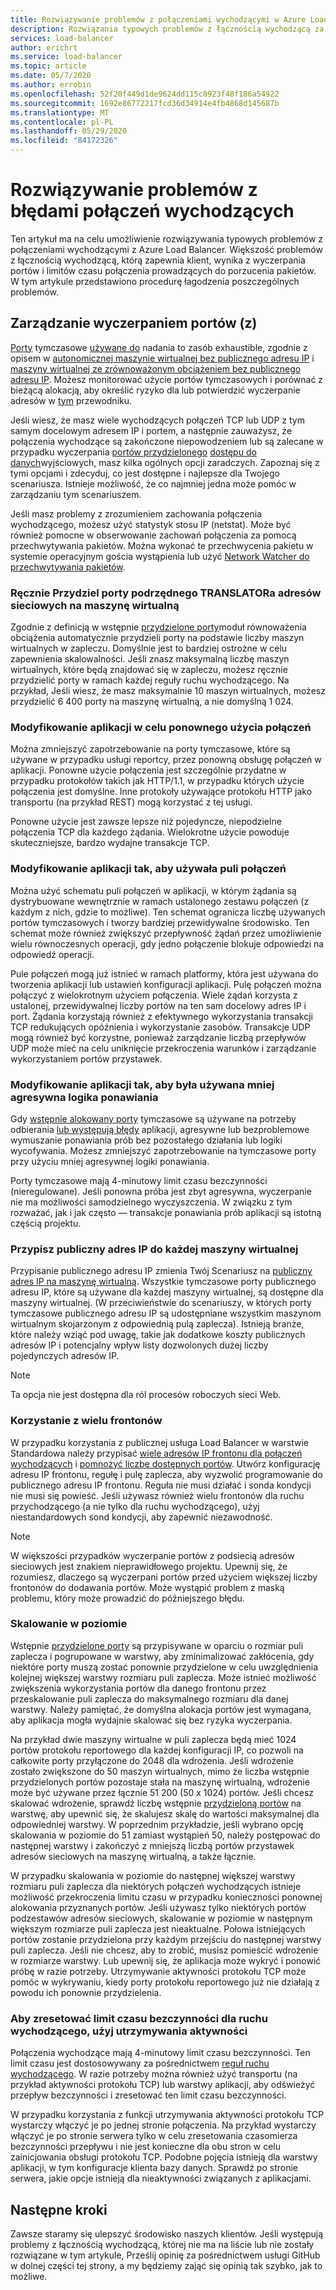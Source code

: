 ```yaml
---
title: Rozwiązywanie problemów z połączeniami wychodzącymi w Azure Load Balancer
description: Rozwiązania typowych problemów z łącznością wychodzącą za pośrednictwem Azure Load Balancer.
services: load-balancer
author: erichrt
ms.service: load-balancer
ms.topic: article
ms.date: 05/7/2020
ms.author: errobin
ms.openlocfilehash: 52f20f449d1de9624dd115c8923f48f186a54922
ms.sourcegitcommit: 1692e86772217fcd36d34914e4fb4868d145687b
ms.translationtype: MT
ms.contentlocale: pl-PL
ms.lasthandoff: 05/29/2020
ms.locfileid: "84172326"
---
```

# <a name="troubleshooting-outbound-connections-failures"></a><a name="obconnecttsg"></a>Rozwiązywanie problemów z błędami połączeń wychodzących

Ten artykuł ma na celu umożliwienie rozwiązywania typowych problemów z połączeniami wychodzącymi z Azure Load Balancer. Większość problemów z łącznością wychodzącą, którą zapewnia klient, wynika z wyczerpania portów i limitów czasu połączenia prowadzących do porzucenia pakietów. W tym artykule przedstawiono procedurę łagodzenia poszczególnych problemów.

## <a name="managing-snat-pat-port-exhaustion"></a><a name="snatexhaust"></a>Zarządzanie wyczerpaniem portów (z)
[Porty](load-balancer-outbound-connections.md#preallocatedports) tymczasowe [używane do](load-balancer-outbound-connections.md#pat) nadania to zasób exhaustible, zgodnie z opisem w [autonomicznej maszynie wirtualnej bez publicznego adresu IP](load-balancer-outbound-connections.md#defaultsnat) i [maszyny wirtualnej ze zrównoważonym obciążeniem bez publicznego adresu IP](load-balancer-outbound-connections.md#lb). Możesz monitorować użycie portów tymczasowych i porównać z bieżącą alokacją, aby określić ryzyko dla lub potwierdzić wyczerpanie adresów w [tym](https://docs.microsoft.com/azure/load-balancer/load-balancer-standard-diagnostics#how-do-i-check-my-snat-port-usage-and-allocation) przewodniku.

Jeśli wiesz, że masz wiele wychodzących połączeń TCP lub UDP z tym samym docelowym adresem IP i portem, a następnie zauważysz, że połączenia wychodzące są zakończone niepowodzeniem lub są zalecane w przypadku wyczerpania [portów przydzielonego](load-balancer-outbound-connections.md#preallocatedports) [dostępu do danych](load-balancer-outbound-connections.md#pat)wyjściowych, masz kilka ogólnych opcji zaradczych. Zapoznaj się z tymi opcjami i zdecyduj, co jest dostępne i najlepsze dla Twojego scenariusza. Istnieje możliwość, że co najmniej jedna może pomóc w zarządzaniu tym scenariuszem.

Jeśli masz problemy z zrozumieniem zachowania połączenia wychodzącego, możesz użyć statystyk stosu IP (netstat). Może być również pomocne w obserwowanie zachowań połączenia za pomocą przechwytywania pakietów. Można wykonać te przechwycenia pakietu w systemie operacyjnym gościa wystąpienia lub użyć [Network Watcher do przechwytywania pakietów](../network-watcher/network-watcher-packet-capture-manage-portal.md). 

### <a name="manually-allocate-snat-ports-to-maximize-snat-ports-per-vm"></a><a name ="manualsnat"></a>Ręcznie Przydziel porty podrzędnego TRANSLATORa adresów sieciowych na maszynę wirtualną
Zgodnie z definicją w wstępnie [przydzielone porty](load-balancer-outbound-connections.md#preallocatedports)moduł równoważenia obciążenia automatycznie przydzieli porty na podstawie liczby maszyn wirtualnych w zapleczu. Domyślnie jest to bardziej ostrożne w celu zapewnienia skalowalności. Jeśli znasz maksymalną liczbę maszyn wirtualnych, które będą znajdować się w zapleczu, możesz ręcznie przydzielić porty w ramach każdej reguły ruchu wychodzącego. Na przykład, Jeśli wiesz, że masz maksymalnie 10 maszyn wirtualnych, możesz przydzielić 6 400 porty na maszynę wirtualną, a nie domyślną 1 024. 

### <a name="modify-the-application-to-reuse-connections"></a><a name="connectionreuse"></a>Modyfikowanie aplikacji w celu ponownego użycia połączeń 
Można zmniejszyć zapotrzebowanie na porty tymczasowe, które są używane w przypadku usługi reportcy, przez ponowną obsługę połączeń w aplikacji. Ponowne użycie połączenia jest szczególnie przydatne w przypadku protokołów takich jak HTTP/1.1, w przypadku których użycie połączenia jest domyślne. Inne protokoły używające protokołu HTTP jako transportu (na przykład REST) mogą korzystać z tej usługi. 

Ponowne użycie jest zawsze lepsze niż pojedyncze, niepodzielne połączenia TCP dla każdego żądania. Wielokrotne użycie powoduje skuteczniejsze, bardzo wydajne transakcje TCP.

### <a name="modify-the-application-to-use-connection-pooling"></a><a name="connection pooling"></a>Modyfikowanie aplikacji tak, aby używała puli połączeń
Można użyć schematu puli połączeń w aplikacji, w którym żądania są dystrybuowane wewnętrznie w ramach ustalonego zestawu połączeń (z każdym z nich, gdzie to możliwe). Ten schemat ogranicza liczbę używanych portów tymczasowych i tworzy bardziej przewidywalne środowisko. Ten schemat może również zwiększyć przepływność żądań przez umożliwienie wielu równoczesnych operacji, gdy jedno połączenie blokuje odpowiedzi na odpowiedź operacji.  

Pule połączeń mogą już istnieć w ramach platformy, która jest używana do tworzenia aplikacji lub ustawień konfiguracji aplikacji. Pulę połączeń można połączyć z wielokrotnym użyciem połączenia. Wiele żądań korzysta z ustalonej, przewidywalnej liczby portów na ten sam docelowy adres IP i port. Żądania korzystają również z efektywnego wykorzystania transakcji TCP redukujących opóźnienia i wykorzystanie zasobów. Transakcje UDP mogą również być korzystne, ponieważ zarządzanie liczbą przepływów UDP może mieć na celu uniknięcie przekroczenia warunków i zarządzanie wykorzystaniem portów przystawek.

### <a name="modify-the-application-to-use-less-aggressive-retry-logic"></a><a name="retry logic"></a>Modyfikowanie aplikacji tak, aby była używana mniej agresywna logika ponawiania
Gdy [wstępnie alokowany porty](load-balancer-outbound-connections.md#preallocatedports) tymczasowe są używane na potrzeby odbierania [lub występują błędy](load-balancer-outbound-connections.md#pat) aplikacji, agresywne lub bezproblemowe wymuszanie ponawiania prób bez pozostałego działania lub logiki wycofywania. Możesz zmniejszyć zapotrzebowanie na tymczasowe porty przy użyciu mniej agresywnej logiki ponawiania. 

Porty tymczasowe mają 4-minutowy limit czasu bezczynności (nieregulowane). Jeśli ponowna próba jest zbyt agresywna, wyczerpanie nie ma możliwości samodzielnego wyczyszczenia. W związku z tym rozważać, jak i jak często — transakcje ponawiania prób aplikacji są istotną częścią projektu.

### <a name="assign-a-public-ip-to-each-vm"></a><a name="assignilpip"></a>Przypisz publiczny adres IP do każdej maszyny wirtualnej
Przypisanie publicznego adresu IP zmienia Twój Scenariusz na [publiczny adres IP na maszynę wirtualną](load-balancer-outbound-connections.md#ilpip). Wszystkie tymczasowe porty publicznego adresu IP, które są używane dla każdej maszyny wirtualnej, są dostępne dla maszyny wirtualnej. (W przeciwieństwie do scenariuszy, w których porty tymczasowe publicznego adresu IP są udostępniane wszystkim maszynom wirtualnym skojarzonym z odpowiednią pulą zaplecza). Istnieją branże, które należy wziąć pod uwagę, takie jak dodatkowe koszty publicznych adresów IP i potencjalny wpływ listy dozwolonych dużej liczby pojedynczych adresów IP.

>[!NOTE] 
>Ta opcja nie jest dostępna dla ról procesów roboczych sieci Web.

### <a name="use-multiple-frontends"></a><a name="multifesnat"></a>Korzystanie z wielu frontonów
W przypadku korzystania z publicznej usługa Load Balancer w warstwie Standardowa należy przypisać [wiele adresów IP frontonu dla połączeń wychodzących](load-balancer-outbound-connections.md#multife) i [pomnożyć liczbę dostępnych portów](load-balancer-outbound-connections.md#preallocatedports).  Utwórz konfigurację adresu IP frontonu, regułę i pulę zaplecza, aby wyzwolić programowanie do publicznego adresu IP frontonu.  Reguła nie musi działać i sonda kondycji nie musi się powieść.  Jeśli używasz również wielu frontonów dla ruchu przychodzącego (a nie tylko dla ruchu wychodzącego), użyj niestandardowych sond kondycji, aby zapewnić niezawodność.

>[!NOTE]
>W większości przypadków wyczerpanie portów z podsiecią adresów sieciowych jest znakiem nieprawidłowego projektu.  Upewnij się, że rozumiesz, dlaczego są wyczerpani portów przed użyciem większej liczby frontonów do dodawania portów.  Może wystąpić problem z maską problemu, który może prowadzić do późniejszego błędu.

### <a name="scale-out"></a><a name="scaleout"></a>Skalowanie w poziomie
Wstępnie [przydzielone porty](load-balancer-outbound-connections.md#preallocatedports) są przypisywane w oparciu o rozmiar puli zaplecza i pogrupowane w warstwy, aby zminimalizować zakłócenia, gdy niektóre porty muszą zostać ponownie przydzielone w celu uwzględnienia kolejnej większej warstwy rozmiaru puli zaplecza.  Może istnieć możliwość zwiększenia wykorzystania portów dla danego frontonu przez przeskalowanie puli zaplecza do maksymalnego rozmiaru dla danej warstwy.  Należy pamiętać, że domyślna alokacja portów jest wymagana, aby aplikacja mogła wydajnie skalować się bez ryzyka wyczerpania.

Na przykład dwie maszyny wirtualne w puli zaplecza będą mieć 1024 portów protokołu reportowego dla każdej konfiguracji IP, co pozwoli na całkowite porty przyłączone do 2048 dla wdrożenia.  Jeśli wdrożenie zostało zwiększone do 50 maszyn wirtualnych, mimo że liczba wstępnie przydzielonych portów pozostaje stała na maszynę wirtualną, wdrożenie może być używane przez łącznie 51 200 (50 x 1024) portów.  Jeśli chcesz skalować wdrożenie, sprawdź liczbę wstępnie [przydzieloną portów](load-balancer-outbound-connections.md#preallocatedports) na warstwę, aby upewnić się, że skalujesz skalę do wartości maksymalnej dla odpowiedniej warstwy.  W poprzednim przykładzie, jeśli wybrano opcję skalowania w poziomie do 51 zamiast wystąpień 50, należy postępować do następnej warstwy i zakończyć z mniejszą liczbą portów przystawek adresów sieciowych na maszynę wirtualną, a także łącznie.

W przypadku skalowania w poziomie do następnej większej warstwy rozmiaru puli zaplecza dla niektórych połączeń wychodzących istnieje możliwość przekroczenia limitu czasu w przypadku konieczności ponownej alokowania przyznanych portów.  Jeśli używasz tylko niektórych portów podzestawów adresów sieciowych, skalowanie w poziomie w następnym większym rozmiarze puli zaplecza jest nieaktualne.  Połowa istniejących portów zostanie przydzielona przy każdym przejściu do następnej warstwy puli zaplecza.  Jeśli nie chcesz, aby to zrobić, musisz pomieścić wdrożenie w rozmiarze warstwy.  Lub upewnij się, że aplikacja może wykryć i ponowić próbę w razie potrzeby.  Utrzymywanie aktywności protokołu TCP może pomóc w wykrywaniu, kiedy porty protokołu reportowego już nie działają z powodu ich ponownie przydzielenia.

### <a name="use-keepalives-to-reset-the-outbound-idle-timeout"></a><a name="idletimeout"></a>Aby zresetować limit czasu bezczynności dla ruchu wychodzącego, użyj utrzymywania aktywności
Połączenia wychodzące mają 4-minutowy limit czasu bezczynności. Ten limit czasu jest dostosowywany za pośrednictwem [reguł ruchu wychodzącego](../load-balancer/load-balancer-outbound-rules-overview.md#idletimeout). W razie potrzeby można również użyć transportu (na przykład aktywności protokołu TCP) lub warstwy aplikacji, aby odświeżyć przepływ bezczynności i zresetować ten limit czasu bezczynności.  

W przypadku korzystania z funkcji utrzymywania aktywności protokołu TCP wystarczy włączyć je po jednej stronie połączenia. Na przykład wystarczy włączyć je po stronie serwera tylko w celu zresetowania czasomierza bezczynności przepływu i nie jest konieczne dla obu stron w celu zainicjowania obsługi protokołu TCP.  Podobne pojęcia istnieją dla warstwy aplikacji, w tym konfiguracje klienta bazy danych.  Sprawdź po stronie serwera, jakie opcje istnieją dla nieaktywności związanych z aplikacjami.

## <a name="next-steps"></a>Następne kroki
Zawsze staramy się ulepszyć środowisko naszych klientów. Jeśli występują problemy z łącznością wychodzącą, której nie ma na liście lub nie zostały rozwiązane w tym artykule, Prześlij opinię za pośrednictwem usługi GitHub w dolnej części tej strony, a my będziemy zająć się opinią tak szybko, jak to możliwe.

